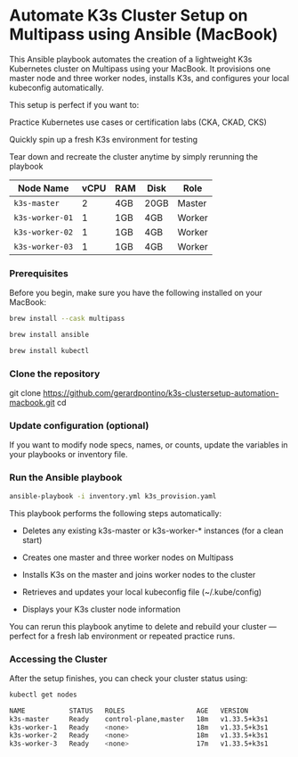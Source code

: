 # Automate K3s Cluster Setup on Multipass using Ansible (MacBook)

This Ansible playbook automates the creation of a lightweight K3s Kubernetes cluster on Multipass using your MacBook.
It provisions one master node and three worker nodes, installs K3s, and configures your local kubeconfig automatically.

This setup is perfect if you want to:

Practice Kubernetes use cases or certification labs (CKA, CKAD, CKS)

Quickly spin up a fresh K3s environment for testing

Tear down and recreate the cluster anytime by simply rerunning the playbook

| Node Name       | vCPU | RAM | Disk | Role   |
| --------------- | ---- | --- | ---- | ------ |
| `k3s-master`    | 2    | 4GB | 20GB | Master |
| `k3s-worker-01` | 1    | 1GB | 4GB  | Worker |
| `k3s-worker-02` | 1    | 1GB | 4GB  | Worker |
| `k3s-worker-03` | 1    | 1GB | 4GB  | Worker |


### Prerequisites

Before you begin, make sure you have the following installed on your MacBook:

```bash
brew install --cask multipass
```

```bash
brew install ansible
```

```bash
brew install kubectl
```

### Clone the repository

git clone https://github.com/gerardpontino/k3s-clustersetup-automation-macbook.git
cd <your-repo-name>

### Update configuration (optional)

If you want to modify node specs, names, or counts, update the variables in your playbooks or inventory file.

### Run the Ansible playbook

```bash
ansible-playbook -i inventory.yml k3s_provision.yaml
```

This playbook performs the following steps automatically:

- Deletes any existing k3s-master or k3s-worker-* instances (for a clean start)

- Creates one master and three worker nodes on Multipass

- Installs K3s on the master and joins worker nodes to the cluster

- Retrieves and updates your local kubeconfig file (~/.kube/config)

- Displays your K3s cluster node information

You can rerun this playbook anytime to delete and rebuild your cluster — perfect for a fresh lab environment or repeated practice runs.

### Accessing the Cluster

After the setup finishes, you can check your cluster status using:

```bash
kubectl get nodes
```

```bash
NAME           STATUS   ROLES                  AGE   VERSION
k3s-master     Ready    control-plane,master   18m   v1.33.5+k3s1
k3s-worker-1   Ready    <none>                 18m   v1.33.5+k3s1
k3s-worker-2   Ready    <none>                 18m   v1.33.5+k3s1
k3s-worker-3   Ready    <none>                 17m   v1.33.5+k3s1
```






